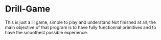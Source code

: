 # Drill-Game
This is just a lil game, simple to play and understand
Not finished at all, the main objective of that program is to have fully functionnal primitives and to have the smoothest possible experience.
